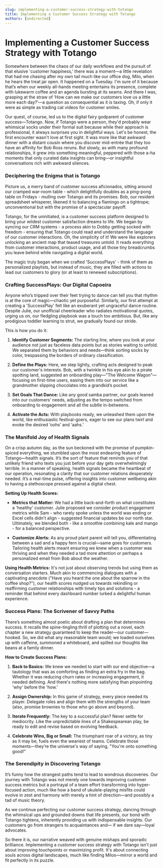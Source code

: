 ```yaml
---
slug: implementing-a-customer-success-strategy-with-totango
title: Implementing a Customer Success Strategy with Totango
authors: [undirected]
---
```



# Implementing a Customer Success Strategy with Totango

Somewhere between the chaos of our daily workflows and the pursuit of that elusive 'customer happiness,' there was a moment—a little revelation that had me chasing after my own tail much like our office dog, Milo, when he hears the treat jar open. It happened on a Tuesday. I'm sure of it because that’s when our weekly all-hands meeting entertains its presence, complete with lukewarm coffee and an agenda bursting at its seams. And there I was, grasping at the straw of ‘How can we make our customers love us a little more each day?’—a question as consequential as it is taxing. Oh, if only it were as simple as trading cat videos for customer smiles.

Our quest, of course, led us to the digital fairy godparent of customer success—Totango. Now, if Totango were a person, they'd probably wear whimsical socks under their formal suit because while their approach is professional, it always surprises you in delightful ways. Let's be honest, the first encounter wasn't love at first sight. It was more like that awkward dinner with a distant cousin where you discover mid-entrée that they too have an affinity for Bob Ross reruns. But slowly, as with many profound relationships, it grew into something meaningful, peppered with those a-ha moments that only curated data insights can bring—or insightful conversations rich with awkward silences.

### Deciphering the Enigma that is Totango

Picture us, a merry band of customer success aficionados, sitting around our cramped war-room table - which delightfully doubles as a ping-pong table on Fridays - mulling over Totango and its promises. Bob, our resident spreadsheet whisperer, likened it to balancing a flamingo on a tightrope; unconventional but with the promise of a spectacular payoff. 

Totango, for the uninitiated, is a customer success platform designed to bring your wildest customer satisfaction dreams to life. We began by syncing our CRM systems - a process akin to Dobby getting socked with freedom - ensuring that Totango could read and understand the language of our customer interactions. Oh, the simplicity of it! We were like explorers unlocking an ancient map that teased treasures untold. It reads everything from customer interactions, product usage, and all those tiny breadcrumbs you leave behind while navigating a digital world. 

The magic truly began when we crafted 'SuccessPlays' - think of them as personalized playlists, but instead of music, they are filled with actions to lead our customers to glory (or at least to renewed subscriptions).

### Crafting SuccessPlays: Our Digital Capoeira

Anyone who’s tripped over their feet trying to dance can tell you that rhythm is at the core of magic—chaotic yet purposeful. Similarly, our first attempt at creating a 'SuccessPlay' felt like an exuberant yet ungraceful dance routine. Despite Julie, our unofficial cheerleader who radiates motivational quotes, urging us on, our fledgling playbook was a touch too ambitious. But, like any prodigious toddler learning to strut, we gradually found our stride.

This is how you do it:

1. **Identify Customer Segments:** The starting line, where you look at your audience not just as faceless data points but as stories waiting to unfold. We separated them by behaviors and needs—think sorting socks by color, trespassing the borders of ordinary classification.

2. **Define the Plays:** Here, we step lightly, crafting acts designed to peak our customer's interests. Bob, with a twinkle in his eye akin to a pirate spotting land, suggested an onboarding play—"The Welcome Wagon"—focusing on first-time users, easing them into our service like a grandmother slipping chocolates into a grandkid’s pocket.

3. **Set Goals That Dance:** Like any good samba partner, our goals leaned into our customers’ needs, adjusting as the tempo switched from onboarding to engagement and all the subtle in-betweens.

4. **Activate the Acts:** With playbooks ready, we unleashed them upon the world, like enthusiastic festival-goers, eager to see our plans twirl and evoke the desired ‘oohs’ and ‘aahs.’

### The Manifold Joy of Health Signals

On a crisp autumn day, as the sun beckoned with the promise of pumpkin-spiced everything, we stumbled upon the most endearing feature of Totango—health signals. It’s the sort of feature that reminds you of that unlikely friend who texts you just before your day gets overwhelmingly terrible. In a manner of speaking, health signals became the heartbeat of our operation, resonating a clarity that our customer relations desperately needed. It’s a real-time pulse, offering insights into customer wellbeing akin to having a stethoscope pressed against a digital chest.

**Setting Up Health Scores:** 

- **Metrics that Matter:** We had a little back-and-forth on what constitutes a 'healthy' customer. Julie proposed we consider product engagement metrics while Sam - who rarely spoke unless the world was ending or Excel cells didn't align - suggested financial updates be our north star. Ultimately, we blended both - like a smoothie combining kale and mango - for a balanced perspective.
  
- **Customize Alerts:** As any proud plant parent will tell you, differentiating between a sad and a happy fern is crucial—same goes for customers. Tailoring health alerts meant ensuring we knew when a customer was thriving and when they needed a tad more attention or perhaps a personalized email from Bob about the weather.

**Using Health Metrics:** It's not just about observing trends but using them as conversation starters. Much akin to commencing dialogues with a captivating anecdote ("Have you heard the one about the sparrow in the coffee shop?"), our health scores nudged us towards rekindling or reaffirming customer relationships with timely tips and solutions - a reminder that behind every dashboard number lurked a delightful human experience.

### Success Plans: The Scrivener of Savvy Paths

There’s something almost poetic about drafting a plan that determines success. It recalls the spine-tingling thrill of plotting out a novel, each chapter a new strategy guaranteed to keep the reader—our customer—hooked. So, we did what any reasonable team would; we loaded ourselves up with caffeine, summoned a whiteboard, and spilled our thoughts like beans at a family dinner.

**How to Create Success Plans:**

1. **Back to Basics:** We knew we needed to start with our end objective—a tautology that was as comforting as finding an extra fry in the bag. Whether it was reducing churn rates or increasing engagement, it needed defining. And there's nothing more satisfying than pinpointing 'why' before the 'how.'

2. **Assign Ownership:** In this game of strategy, every piece needed its player. Delegate roles and align them with the strengths of your team (also, promise brownies to those who go above and beyond).

3. **Iterate Frequently:** The key to a successful plan? Never settle for mediocrity. Like the unpredictable lines of a Shakespearean play, be ready to edit and revise based on evolving feedback.

4. **Celebrate Wins, Big or Small:** The triumphant roar of a victory, as tiny as it may be, fuels even the weariest of teams. Celebrate those moments—they’re the universe's way of saying, "You're onto something good!"

### The Serendipity in Discovering Totango

It’s funny how the strangest paths tend to lead to wondrous discoveries. Our journey with Totango was not merely one towards improving customer success metrics but a portrayal of a team effort transforming into hyper-focused action, much like how a band of ukulele-playing misfits could evolve in zest and harmony with merely a hint of direction—and possibly a tad of music theory.

As we continue perfecting our customer success strategy, dancing through the whimsical ups and grounded downs that life presents, our bond with Totango tightens, inherently providing us with indispensable insights. Our customers go from strangers to acquaintances and— if we dare say—loyal advocates.

So there it is, our narrative weaved with genuine mishaps and sporadic brilliance. Implementing a customer success strategy with Totango isn't just about improving touchpoints or maximizing profit. It's about connecting souls across digital landscapes, much like finding Milos—mirror a world and fit perfectly in its puzzle.
